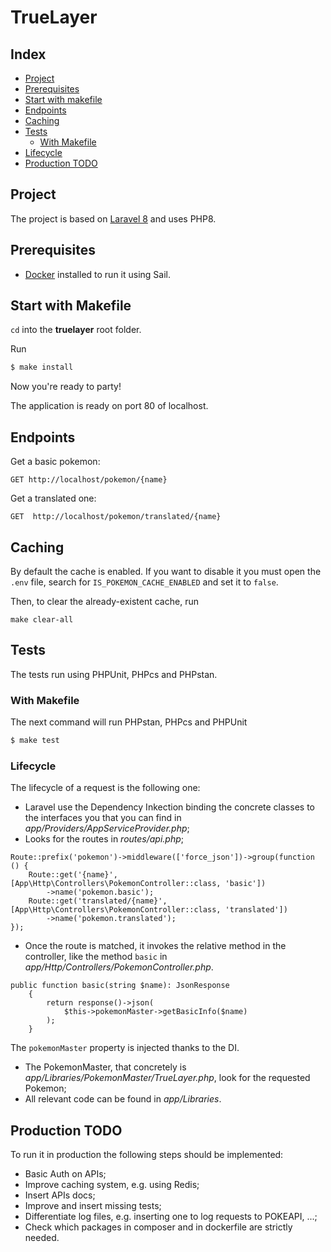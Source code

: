 # TrueLayer

## Index

- [Project](#project)
- [Prerequisites](#prerequisites)
- [Start with makefile](#start-with-makefile)
- [Endpoints](#caching)
- [Caching](#caching)
- [Tests](#tests)
    - [With Makefile](#with-makefile)
- [Lifecycle](#lifecycle)
- [Production TODO](#production-todo)

## Project

The project is based on [Laravel 8](https://laravel.com/docs/8.x) and uses PHP8.

## Prerequisites

- [Docker](https://docker.com) installed to run it using Sail.

## Start with Makefile

`cd` into the **truelayer** root folder.

Run
```bash
$ make install
```

Now you're ready to party!

The application is ready on port 80 of localhost.

## Endpoints

Get a basic pokemon:
```
GET http://localhost/pokemon/{name}
```

Get a translated one:
```
GET  http://localhost/pokemon/translated/{name}
```

## Caching
By default the cache is enabled. If you want to disable it you must open the `.env` file, search for `IS_POKEMON_CACHE_ENABLED` and set it to `false`.

Then, to clear the already-existent cache, run
```
make clear-all
```

## Tests
The tests run using PHPUnit, PHPcs and PHPstan.

### With Makefile

The next command will run PHPstan, PHPcs and PHPUnit
```bash
$ make test
```

### Lifecycle

The lifecycle of a request is the following one:
- Laravel use the Dependency Inkection binding the concrete classes to the interfaces you that you can find in *app/Providers/AppServiceProvider.php*;
- Looks for the routes in *routes/api.php*;
```
Route::prefix('pokemon')->middleware(['force_json'])->group(function () {
    Route::get('{name}', [App\Http\Controllers\PokemonController::class, 'basic'])
        ->name('pokemon.basic');
    Route::get('translated/{name}', [App\Http\Controllers\PokemonController::class, 'translated'])
        ->name('pokemon.translated');
});
```
- Once the route is matched, it invokes the relative method in the controller, like the method `basic` in *app/Http/Controllers/PokemonController.php*.
```
public function basic(string $name): JsonResponse
    {
        return response()->json(
            $this->pokemonMaster->getBasicInfo($name)
        );
    }
```
The `pokemonMaster` property is injected thanks to the DI.
- The PokemonMaster, that concretely is *app/Libraries/PokemonMaster/TrueLayer.php*, look for the requested Pokemon;
- All relevant code can be found in *app/Libraries*.


## Production TODO

To run it in production the following steps should be implemented:
- Basic Auth on APIs;
- Improve caching system, e.g. using Redis;
- Insert APIs docs;
- Improve and insert missing tests;
- Differentiate log files, e.g. inserting one to log requests to POKEAPI, ...;
- Check which packages in composer and in dockerfile are strictly needed.
